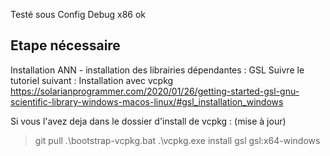 Testé sous Config Debug x86 ok 

Etape nécessaire 
-----------------

Installation ANN - installation des librairies dépendantes : GSL 
 Suivre le tutoriel suivant : Installation avec vcpkg   https://solarianprogrammer.com/2020/01/26/getting-started-gsl-gnu-scientific-library-windows-macos-linux/#gsl_installation_windows
 
 Si vous l'avez deja dans le dossier d'install de vcpkg : (mise à jour)  
 > git pull 
 > .\bootstrap-vcpkg.bat 
 > .\vcpkg.exe install gsl gsl:x64-windows